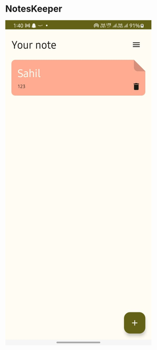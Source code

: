 # NotesKeeper
![NoteList Screen](https://github.com/Sapehiasahil1/NotesKeeper/blob/main/NoteListScreen.jpg?raw=true)
